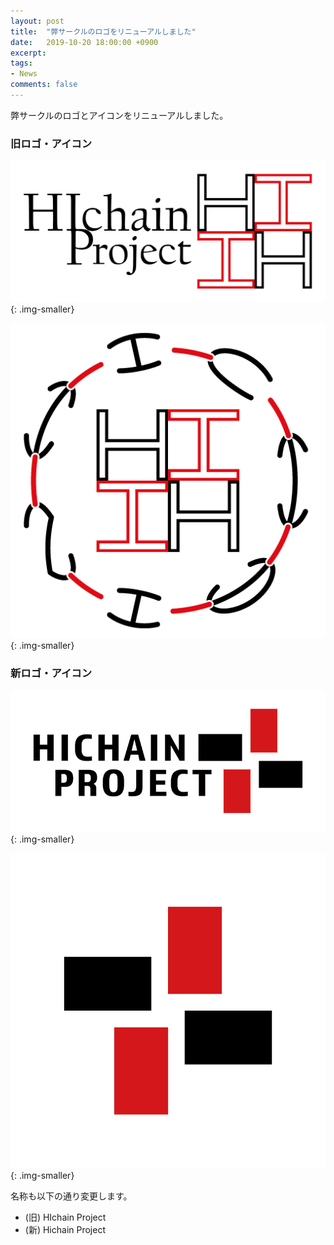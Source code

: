 ```yaml
---
layout: post
title:  "弊サークルのロゴをリニューアルしました"
date:   2019-10-20 18:00:00 +0900
excerpt:
tags:
- News
comments: false
---
```


弊サークルのロゴとアイコンをリニューアルしました。

### 旧ロゴ・アイコン

![old logo](/assets/img/logo_old.png){: .img-smaller}

![old icon](/assets/img/icon_old.png){: .img-smaller}

### 新ロゴ・アイコン

![new logo](/assets/img/logo.png){: .img-smaller}

![new icon](/assets/img/icon.png){: .img-smaller}

名称も以下の通り変更します。

* (旧) HIchain Project
* (新) Hichain Project